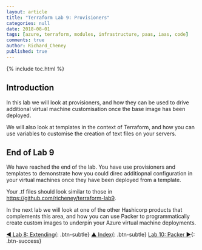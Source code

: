 ```yaml
---
layout: article
title: "Terraform Lab 9: Provisioners"
categories: null
date: 2018-08-01
tags: [azure, terraform, modules, infrastructure, paas, iaas, code]
comments: true
author: Richard_Cheney
published: true
---
```


{% include toc.html %}

## Introduction

In this lab we will look at provisioners, and how they can be used to drive additional virtual machine customisation once the base image has been deployed.

We will also look at templates in the context of Terraform, and how you can use variables to customise the creation of text files on your servers.

## End of Lab 9

We have reached the end of the lab. You have use provisioners and templates to demonstrate how you could direc additiopnal configuration in your virtual machines once they have been deployed from a template.

Your .tf files should look similar to those in <https://github.com/richeney/terraform-lab9>.

In the next lab we will look at one of the other Hashicorp products that complements this area, and how you can use Packer to programmatically create custom images to underpin your Azure virtual machine deployments.

[◄ Lab 8: Extending](../lab8){: .btn-subtle} [▲ Index](../#lab-contents){: .btn-subtle} [Lab 10: Packer ►](../lab10){: .btn-success}
